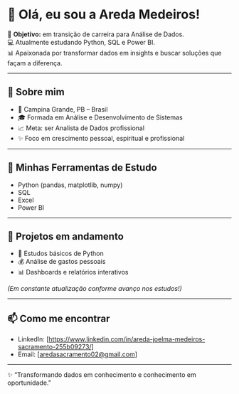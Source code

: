 # 👋 Olá, eu sou a Areda Medeiros!

🎯 **Objetivo:** em transição de carreira para Análise de Dados.  
💻 Atualmente estudando Python, SQL e Power BI.  
📊 Apaixonada por transformar dados em insights e buscar soluções que façam a diferença.  

---

## 🚀 Sobre mim
- 📍 Campina Grande, PB – Brasil  
- 🎓 Formada em Análise e Desenvolvimento de Sistemas  
- 📈 Meta: ser Analista de Dados profissional  
- ✨ Foco em crescimento pessoal, espiritual e profissional  

---

## 🔧 Minhas Ferramentas de Estudo
- Python (pandas, matplotlib, numpy)  
- SQL  
- Excel  
- Power BI  

---

## 📂 Projetos em andamento
- 📝 Estudos básicos de Python  
- 💰 Análise de gastos pessoais  
- 📊 Dashboards e relatórios interativos  

*(Em constante atualização conforme avanço nos estudos!)*  

---

## 📫 Como me encontrar
- LinkedIn: [https://www.linkedin.com/in/areda-joelma-medeiros-sacramento-255b09273/]  
- Email: [aredasacramento02@gmail.com]  

---
✨ “Transformando dados em conhecimento e conhecimento em oportunidade.”  
